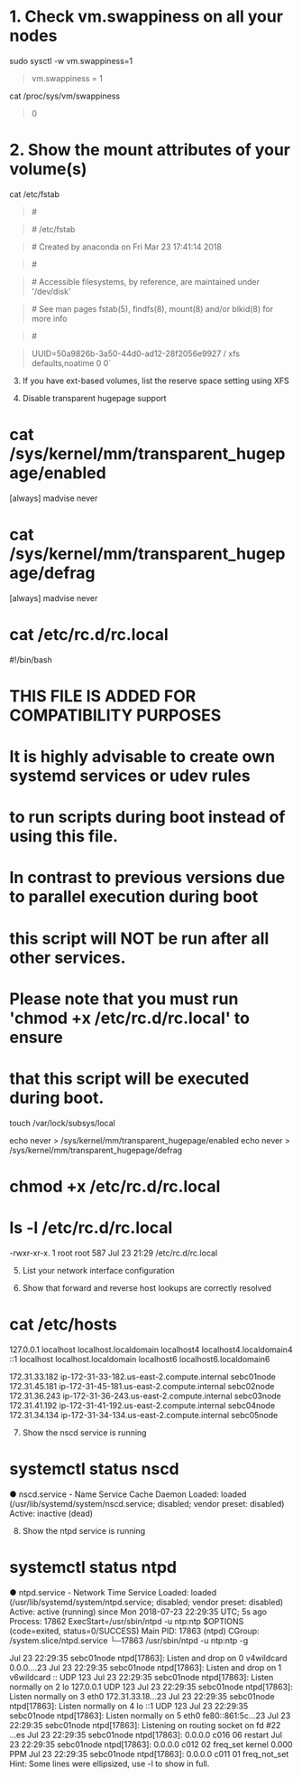 # 1. Check vm.swappiness on all your nodes
 sudo sysctl -w vm.swappiness=1
> vm.swappiness = 1

 cat /proc/sys/vm/swappiness 
> 0

# 2. Show the mount attributes of your volume(s)
 cat /etc/fstab 

>\#

>\# /etc/fstab

>\# Created by anaconda on Fri Mar 23 17:41:14 2018

>\#

>\# Accessible filesystems, by reference, are maintained under '/dev/disk'

>\# See man pages fstab(5), findfs(8), mount(8) and/or blkid(8) for more info

>\#

>UUID=50a9826b-3a50-44d0-ad12-28f2056e9927 /                       xfs     defaults,noatime        0 0`


3. If you have ext-based volumes, list the reserve space setting
using XFS

4. Disable transparent hugepage support
# cat /sys/kernel/mm/transparent_hugepage/enabled
[always] madvise never
# cat /sys/kernel/mm/transparent_hugepage/defrag
[always] madvise never

# cat /etc/rc.d/rc.local 
#!/bin/bash
# THIS FILE IS ADDED FOR COMPATIBILITY PURPOSES
#
# It is highly advisable to create own systemd services or udev rules
# to run scripts during boot instead of using this file.
#
# In contrast to previous versions due to parallel execution during boot
# this script will NOT be run after all other services.
#
# Please note that you must run 'chmod +x /etc/rc.d/rc.local' to ensure
# that this script will be executed during boot.

touch /var/lock/subsys/local

echo never > /sys/kernel/mm/transparent_hugepage/enabled
echo never > /sys/kernel/mm/transparent_hugepage/defrag 

# chmod +x /etc/rc.d/rc.local
# ls -l /etc/rc.d/rc.local 
-rwxr-xr-x. 1 root root 587 Jul 23 21:29 /etc/rc.d/rc.local


5. List your network interface configuration


6. Show that forward and reverse host lookups are correctly resolved
# cat /etc/hosts
127.0.0.1   localhost localhost.localdomain localhost4 localhost4.localdomain4
::1         localhost localhost.localdomain localhost6 localhost6.localdomain6

172.31.33.182	ip-172-31-33-182.us-east-2.compute.internal     sebc01node
172.31.45.181	ip-172-31-45-181.us-east-2.compute.internal     sebc02node
172.31.36.243	ip-172-31-36-243.us-east-2.compute.internal	sebc03node
172.31.41.192	ip-172-31-41-192.us-east-2.compute.internal	sebc04node
172.31.34.134	ip-172-31-34-134.us-east-2.compute.internal	sebc05node


7. Show the nscd service is running
# systemctl status nscd
● nscd.service - Name Service Cache Daemon
   Loaded: loaded (/usr/lib/systemd/system/nscd.service; disabled; vendor preset: disabled)
   Active: inactive (dead)

8. Show the ntpd service is running
# systemctl status ntpd
● ntpd.service - Network Time Service
   Loaded: loaded (/usr/lib/systemd/system/ntpd.service; disabled; vendor preset: disabled)
   Active: active (running) since Mon 2018-07-23 22:29:35 UTC; 5s ago
  Process: 17862 ExecStart=/usr/sbin/ntpd -u ntp:ntp $OPTIONS (code=exited, status=0/SUCCESS)
 Main PID: 17863 (ntpd)
   CGroup: /system.slice/ntpd.service
           └─17863 /usr/sbin/ntpd -u ntp:ntp -g

Jul 23 22:29:35 sebc01node ntpd[17863]: Listen and drop on 0 v4wildcard 0.0.0....23
Jul 23 22:29:35 sebc01node ntpd[17863]: Listen and drop on 1 v6wildcard :: UDP 123
Jul 23 22:29:35 sebc01node ntpd[17863]: Listen normally on 2 lo 127.0.0.1 UDP 123
Jul 23 22:29:35 sebc01node ntpd[17863]: Listen normally on 3 eth0 172.31.33.18...23
Jul 23 22:29:35 sebc01node ntpd[17863]: Listen normally on 4 lo ::1 UDP 123
Jul 23 22:29:35 sebc01node ntpd[17863]: Listen normally on 5 eth0 fe80::861:5c...23
Jul 23 22:29:35 sebc01node ntpd[17863]: Listening on routing socket on fd #22 ...es
Jul 23 22:29:35 sebc01node ntpd[17863]: 0.0.0.0 c016 06 restart
Jul 23 22:29:35 sebc01node ntpd[17863]: 0.0.0.0 c012 02 freq_set kernel 0.000 PPM
Jul 23 22:29:35 sebc01node ntpd[17863]: 0.0.0.0 c011 01 freq_not_set
Hint: Some lines were ellipsized, use -l to show in full.